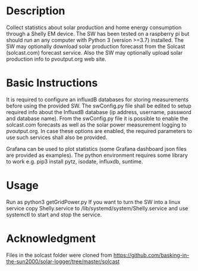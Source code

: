 # Description #

Collect statistics about solar production and home energy consumption through a Shelly EM device.
The SW has been tested on a raspberry pi but should run an any computer with Python 3 (version >=3.7) installed.
The SW may optionally download solar production forecasst from the Solcast (solcast.com) forecast service.
Also the SW may optionally upload solar production info to pvoutput.org web site.


# Basic Instructions #
It is required to configure an influxdB databases for storing measurements before using the provided SW.
The swConfig.py file shall be edited to setup required info about the InfluxdB database (ip address, username, password and database name).
From the swConfig.py file it is possible to enable the solcast.com forecasts as well as the solar power measurement logging to pvoutput.org. In case these options are enabled, the required parameters to use such services shall also be provided.

Grafana can be used to plot statistics (some Grafana dashboard json files are provided as examples).
The python environment requires some library to work e.g.  pip3 install pytz, isodate, influxdb, suntime. 

# Usage #
Run as python3 getGridPower.py
If you want to turn the SW into a linux service copy Shelly.service to /lib/systemd/system/Shelly.service and use systemctl to start and stop the service.

# Acknowledgment #
Files in the solcast folder were cloned from https://github.com/basking-in-the-sun2000/solar-logger/tree/master/solcast
